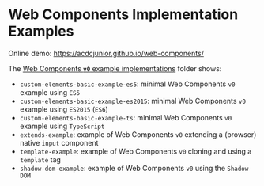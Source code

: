 # Web Components Implementation Examples

Online demo: https://acdcjunior.github.io/web-components/

The [Web Components **`v0`** example implementations](v0/index.html) folder shows:

- <code>custom-elements-basic-example-es5</code>: minimal Web Components <code>v0</code> example using <code>ES5</code>
- <code>custom-elements-basic-example-es2015</code>: minimal Web Components <code>v0</code> example using <code>ES2015</code> (<code>ES6</code>)
- <code>custom-elements-basic-example-ts</code>: minimal Web Components <code>v0</code> example using <code>TypeScript</code>
- <code>extends-example</code>: example of Web Components <code>v0</code> extending a (browser) native <code>input</code> component
- <code>template-example</code>: example of Web Components <code>v0</code> cloning and using a <code>template</code> tag
- <code>shadow-dom-example</code>: example of Web Components <code>v0</code> using the <code>Shadow DOM</code>